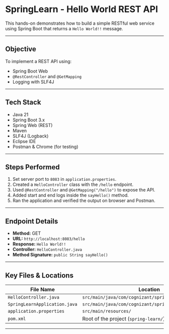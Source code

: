 # SpringLearn - Hello World REST API 

This hands-on demonstrates how to build a simple RESTful web service using Spring Boot that returns a `Hello World!!` message.

---

##  Objective

To implement a REST API using:
- Spring Boot Web
- `@RestController` and `@GetMapping`
- Logging with SLF4J

---

##  Tech Stack

- Java 21  
- Spring Boot 3.x  
- Spring Web (REST)  
- Maven  
- SLF4J (Logback)  
- Eclipse IDE  
- Postman & Chrome (for testing)

---

##  Steps Performed

1. Set server port to `8083` in `application.properties`.
2. Created a `HelloController` class with the `/hello` endpoint.
3. Used `@RestController` and `@GetMapping("/hello")` to expose the API.
4. Added start and end logs inside the `sayHello()` method.
5. Ran the application and verified the output on browser and Postman.

---

##  Endpoint Details

- **Method:** GET  
- **URL:** `http://localhost:8083/hello`  
- **Response:** `Hello World!!`  
- **Controller:** `HelloController.java`  
- **Method Signature:** `public String sayHello()`

---

## Key Files & Locations

| **File Name**                | **Location**                                               |
|-----------------------------|-------------------------------------------------------------|
| `HelloController.java`       | `src/main/java/com/cognizant/spring_learn/controller/`     |
| `SpringLearnApplication.java` | `src/main/java/com/cognizant/spring_learn/`              |
| `application.properties`     | `src/main/resources/`                                      |
| `pom.xml`                   | Root of the project (`spring-learn/`)                       |

---

